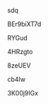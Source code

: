 sdq
































BEr9biXT7d
















RYGud








4HRzgto




8zeUEV


cb4Iw

3K00j9IGx
